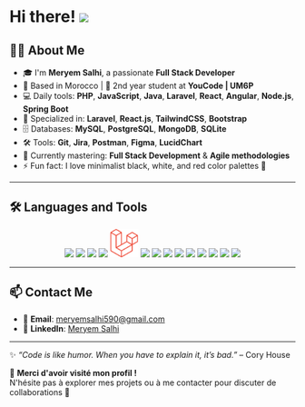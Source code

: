 # Hi there! <img src="https://github.com/TheDudeThatCode/TheDudeThatCode/blob/master/Assets/Hi.gif" width="35" />

## 👩‍💻 About Me  

- 🎓 I'm **Meryem Salhi**, a passionate **Full Stack Developer**  
- 📍 Based in Morocco | 🎒 2nd year student at **YouCode | UM6P**  
- 💻 Daily tools: **PHP**, **JavaScript**, **Java**, **Laravel**, **React**, **Angular**, **Node.js**, **Spring Boot**  
- 🎯 Specialized in: **Laravel**, **React.js**, **TailwindCSS**, **Bootstrap**  
- 🗄️ Databases: **MySQL**, **PostgreSQL**, **MongoDB**, **SQLite**  
- 🛠️ Tools: **Git**, **Jira**, **Postman**, **Figma**, **LucidChart**  
- 🌱 Currently mastering: **Full Stack Development** & **Agile methodologies**  
- ⚡ Fun fact: I love minimalist black, white, and red color palettes 🎨  

---


## 🛠️ Languages and Tools  

<p align="center">
    <!-- Languages -->
<img src="https://cdn.jsdelivr.net/gh/devicons/devicon/icons/c/c-original.svg" width="50px" />
<img src="https://cdn.jsdelivr.net/gh/devicons/devicon/icons/javascript/javascript-original.svg" width="50px" />
<img src="https://cdn.jsdelivr.net/gh/devicons/devicon/icons/php/php-original.svg" width="50px" />

<!-- Frameworks & Libraries -->
<img src="https://cdn.jsdelivr.net/gh/devicons/devicon/icons/react/react-original.svg" width="50px" />
<img src="https://raw.githubusercontent.com/devicons/devicon/master/icons/laravel/laravel-original.svg" width="50px" />
<img src="https://cdn.jsdelivr.net/gh/devicons/devicon/icons/bootstrap/bootstrap-original.svg" width="50px" />
<img src="https://cdn.jsdelivr.net/gh/devicons/devicon/icons/tailwindcss/tailwindcss-original.svg" width="50px" />
<!-- Java -->
<img src="https://cdn.jsdelivr.net/gh/devicons/devicon/icons/java/java-original.svg" width="50px" />

<!-- Spring & Spring Boot -->
<img src="https://cdn.jsdelivr.net/gh/devicons/devicon/icons/spring/spring-original.svg" width="50px" />


<!-- Database -->
<img src="https://cdn.jsdelivr.net/gh/devicons/devicon/icons/mysql/mysql-original.svg" width="50px" />
<img src="https://cdn.jsdelivr.net/gh/devicons/devicon/icons/postgresql/postgresql-original.svg" width="50px" />

<!-- Web Basics -->
<img src="https://cdn.jsdelivr.net/gh/devicons/devicon/icons/html5/html5-original.svg" width="50px" />
<img src="https://cdn.jsdelivr.net/gh/devicons/devicon/icons/css3/css3-original.svg" width="50px" />

<!-- Tools -->
<img src="https://cdn.jsdelivr.net/gh/devicons/devicon/icons/git/git-original.svg" width="50px" />

</p>

---

## 📫 Contact Me  

- 📧 **Email**: [meryemsalhi590@gmail.com](mailto:meryemsalhi590@gmail.com)  
- 💼 **LinkedIn**: [Meryem Salhi](https://www.linkedin.com/in/meryem-salhi-73251b33a/)   

---

✨ *“Code is like humor. When you have to explain it, it’s bad.”* – Cory House  

🎉 **Merci d'avoir visité mon profil !**  
N'hésite pas à explorer mes projets ou à me contacter pour discuter de collaborations 🚀
